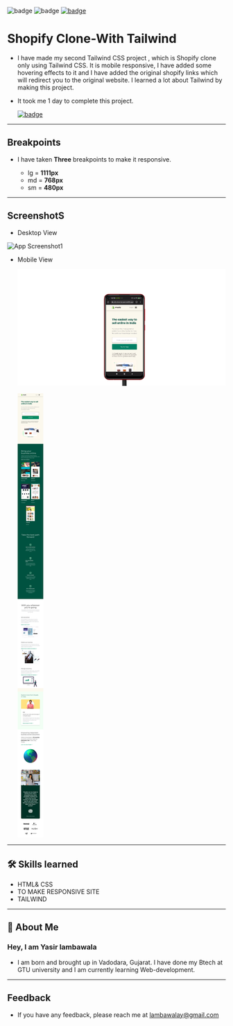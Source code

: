 ![badge](https://img.shields.io/badge/MADE%20WITH-TAILWIND-blue)
![badge](https://img.shields.io/badge/TIME%20TAKEN-1%20day-red)
[![badge](https://img.shields.io/badge/SEE%20DEMO%20-VISIT-green)](https://shopify-clone-by-yasir.netlify.app/)

# Shopify Clone-With Tailwind

- I have made my second Tailwind CSS project , which is Shopify clone only using Tailwind CSS. It is mobile responsive, I have added some hovering effects to it and I have added the original shopify links which will redirect you to the original website. I learned a lot about Tailwind by making this project.

- It took me 1 day to complete this project.

  [![badge](https://img.shields.io/badge/LINK%20OF-PROJECT-darkgreen)](https://shopify-clone-by-yasir.netlify.app/)

---

## Breakpoints

- I have taken **Three** breakpoints to make it responsive.

  - lg = **1111px**
  - md = **768px**
  - sm = **480px**

---

## ScreenshotS

- Desktop View

![App Screenshot1](./shopify-images/shopify-clone-ss.png)

- Mobile View

  ![Mobile View](./shopify-images/shopify-clone-mobile-vs1.png)

  ![Mobile View](./shopify-images/shopify-colone-mobilevs2.png)

---

## 🛠 Skills learned

- HTML& CSS
- TO MAKE RESPONSIVE SITE
- TAILWIND

---

## 🚀 About Me

### Hey, I am Yasir lambawala

- I am born and brought up in Vadodara, Gujarat. I have done my Btech at GTU university and I am currently learning Web-development.

---

## Feedback

- If you have any feedback, please reach me at lambawalay@gmail.com
